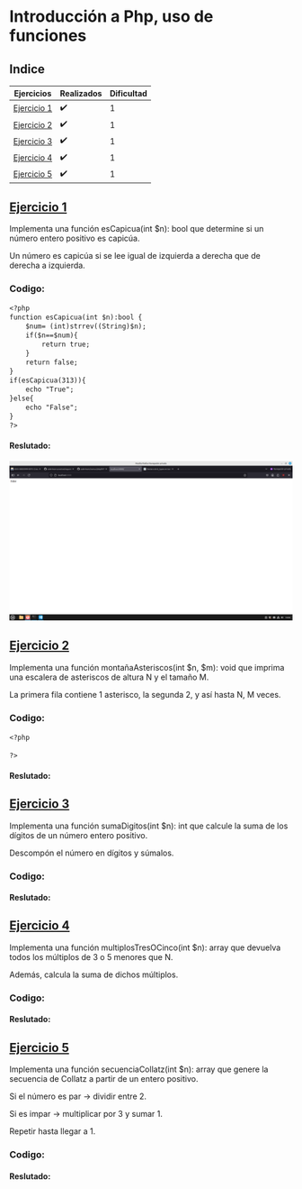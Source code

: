 # Introducción a Php, uso de funciones


## Indice
|Ejercicios|Realizados|Dificultad|
|----------|----------|----------|
|[Ejercicio 1](#ejercicio-1)|✔️|1|
|[Ejercicio 2](#ejercicio-2)|✔️|1|
|[Ejercicio 3](#ejercicio-3)|✔️|1|
|[Ejercicio 4](#ejercicio-4)|✔️|1|
|[Ejercicio 5](#ejercicio-5)|✔️|1|

## [Ejercicio 1](#indice)

Implementa una función esCapicua(int $n): bool que determine si un número entero positivo es capicúa.

Un número es capicúa si se lee igual de izquierda a derecha que de derecha a izquierda.


### Codigo:

```
<?php
function esCapicua(int $n):bool {
    $num= (int)strrev((String)$n);
    if($n==$num){
        return true;
    }
    return false;
}
if(esCapicua(313)){
    echo "True";
}else{
    echo "False";
}
?>
```

#### Reslutado:

![](imagenes_tarea/ejercicio1.png)

## [Ejercicio 2](#indice)

Implementa una función montañaAsteriscos(int $n, $m): void que imprima una escalera de asteriscos de altura N y el tamaño M.

La primera fila contiene 1 asterisco, la segunda 2, y así hasta N, M veces.

### Codigo:

```
<?php

?>
```

#### Reslutado:

## [Ejercicio 3](#indice)

Implementa una función sumaDigitos(int $n): int que calcule la suma de los dígitos de un número entero positivo.

Descompón el número en dígitos y súmalos.

### Codigo:

#### Reslutado:

## [Ejercicio 4](#indice)

Implementa una función multiplosTresOCinco(int $n): array que devuelva todos los múltiplos de 3 o 5 menores que N.

Además, calcula la suma de dichos múltiplos.


### Codigo:

#### Reslutado:

## [Ejercicio 5](#indice)

Implementa una función secuenciaCollatz(int $n): array que genere la secuencia de Collatz a partir de un entero positivo.

Si el número es par → dividir entre 2.

Si es impar → multiplicar por 3 y sumar 1.

Repetir hasta llegar a 1.


### Codigo:

#### Reslutado:
